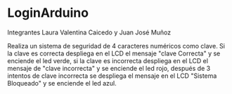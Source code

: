 # LoginArduino
Integrantes Laura Valentina Caicedo y Juan José Muñoz

Realiza un sistema de seguridad de 4 caracteres numéricos como clave.
Si la clave es correcta despliega en el LCD el mensaje "clave Correcta" y se enciende el led verde, si la clave es incorrecta despliega en el LCD el mensaje de "clave incorrecta" y se enciende el led rojo, después de 3 intentos de clave incorrecta se despliega el mensaje en el LCD "Sistema Bloqueado" y se enciende el led azul.

